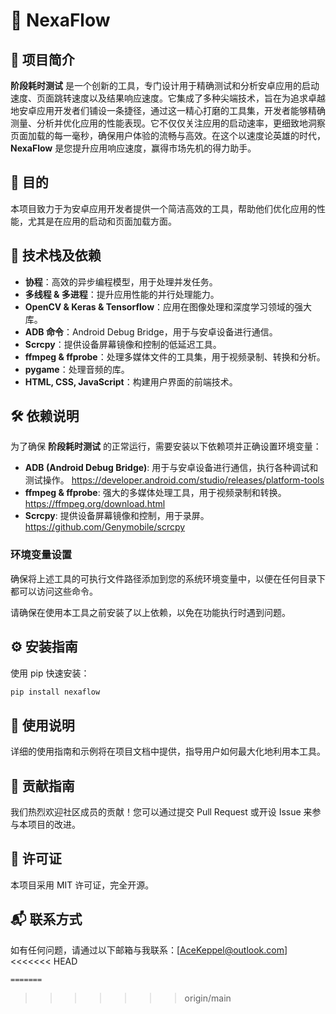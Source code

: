 # 🚀 NexaFlow

## 🌟 项目简介
**阶段耗时测试** 是一个创新的工具，专门设计用于精确测试和分析安卓应用的启动速度、页面跳转速度以及结果响应速度。它集成了多种尖端技术，旨在为追求卓越地安卓应用开发者们铺设一条捷径，通过这一精心打磨的工具集，开发者能够精确测量、分析并优化应用的性能表现。它不仅仅关注应用的启动速率，更细致地洞察页面加载的每一毫秒，确保用户体验的流畅与高效。在这个以速度论英雄的时代，**NexaFlow** 是您提升应用响应速度，赢得市场先机的得力助手。

## 🎯 目的
本项目致力于为安卓应用开发者提供一个简洁高效的工具，帮助他们优化应用的性能，尤其是在应用的启动和页面加载方面。

## 🔧 技术栈及依赖
- **协程**：高效的异步编程模型，用于处理并发任务。
- **多线程 & 多进程**：提升应用性能的并行处理能力。
- **OpenCV & Keras & Tensorflow**：应用在图像处理和深度学习领域的强大库。
- **ADB 命令**：Android Debug Bridge，用于与安卓设备进行通信。
- **Scrcpy**：提供设备屏幕镜像和控制的低延迟工具。
- **ffmpeg & ffprobe**：处理多媒体文件的工具集，用于视频录制、转换和分析。
- **pygame**：处理音频的库。
- **HTML, CSS, JavaScript**：构建用户界面的前端技术。

## 🛠️ 依赖说明

为了确保 **阶段耗时测试** 的正常运行，需要安装以下依赖项并正确设置环境变量：

- **ADB (Android Debug Bridge)**: 用于与安卓设备进行通信，执行各种调试和测试操作。
https://developer.android.com/studio/releases/platform-tools
- **ffmpeg & ffprobe**: 强大的多媒体处理工具，用于视频录制和转换。
https://ffmpeg.org/download.html
- **Scrcpy**: 提供设备屏幕镜像和控制，用于录屏。
https://github.com/Genymobile/scrcpy

### 环境变量设置
确保将上述工具的可执行文件路径添加到您的系统环境变量中，以便在任何目录下都可以访问这些命令。

请确保在使用本工具之前安装了以上依赖，以免在功能执行时遇到问题。

## ⚙️ 安装指南
使用 pip 快速安装：
```bash
pip install nexaflow
```

## 📖 使用说明
详细的使用指南和示例将在项目文档中提供，指导用户如何最大化地利用本工具。

## 👥 贡献指南
我们热烈欢迎社区成员的贡献！您可以通过提交 Pull Request 或开设 Issue 来参与本项目的改进。

## 📜 许可证
本项目采用 MIT 许可证，完全开源。

## 📬 联系方式
如有任何问题，请通过以下邮箱与我联系：[AceKeppel@outlook.com]
<<<<<<< HEAD
```
=======
```
>>>>>>> origin/main
